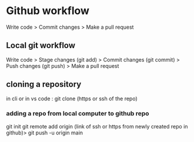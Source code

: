 # Github workflow

Write code > Commit changes > Make a pull request

## Local git workflow

Write code >
Stage changes (git add) >
Commit changes (git commit) >
Push changes (git push) >
Make a pull request

## cloning a repository

in cli or in vs code : git clone (https or ssh of the repo)

### adding a repo from local computer to github repo

git init
git remote add origin (link of ssh or https from newly created repo in github)>
git push -u origin main
